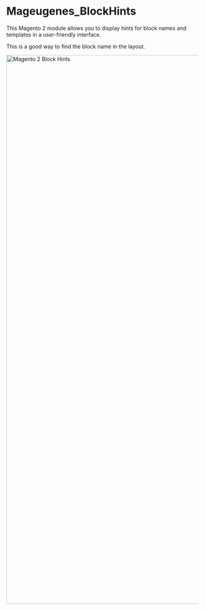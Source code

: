 #  Mageugenes_BlockHints

This Magento 2 module allows you to display hints for block names and templates in a user-friendly interface.

This is a good way to find the block name in the layout.

<img width="1440" alt="Magento 2 Block Hints" src="https://user-images.githubusercontent.com/17063117/108622868-acc72180-744c-11eb-831d-c5052d573c66.png">
